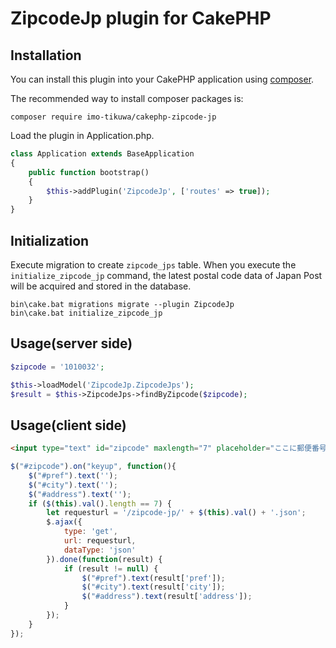 # ZipcodeJp plugin for CakePHP

## Installation

You can install this plugin into your CakePHP application using [composer](https://getcomposer.org).

The recommended way to install composer packages is:

```
composer require imo-tikuwa/cakephp-zipcode-jp
```

Load the plugin in Application.php.
```php
class Application extends BaseApplication
{
    public function bootstrap()
    {
        $this->addPlugin('ZipcodeJp', ['routes' => true]);
    }
}
```

## Initialization
Execute migration to create `zipcode_jps` table.
When you execute the `initialize_zipcode_jp` command, the latest postal code data of Japan Post will be acquired and stored in the database.
```
bin\cake.bat migrations migrate --plugin ZipcodeJp
bin\cake.bat initialize_zipcode_jp
```

## Usage(server side)
```php
$zipcode = '1010032';

$this->loadModel('ZipcodeJp.ZipcodeJps');
$result = $this->ZipcodeJps->findByZipcode($zipcode);
```

## Usage(client side)
```html
<input type="text" id="zipcode" maxlength="7" placeholder="ここに郵便番号を入力" />
```
```js
$("#zipcode").on("keyup", function(){
    $("#pref").text('');
    $("#city").text('');
    $("#address").text('');
    if ($(this).val().length == 7) {
        let requesturl = '/zipcode-jp/' + $(this).val() + '.json';
        $.ajax({
            type: 'get',
            url: requesturl,
            dataType: 'json'
        }).done(function(result) {
            if (result != null) {
                $("#pref").text(result['pref']);
                $("#city").text(result['city']);
                $("#address").text(result['address']);
            }
        });
    }
});
```
